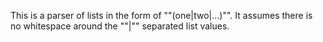 This is a parser of lists in the form of ""(one|two|...)"".  It assumes there is no whitespace around the ""|"" separated list values.